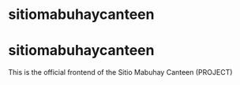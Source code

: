 # sitiomabuhaycanteen

# sitiomabuhaycanteen #

This is the official frontend of the Sitio Mabuhay Canteen (PROJECT)
